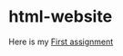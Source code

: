 # html-website

<p>Here is my <a href="https://ariel-lima.github.io/html-website/" target="_blank"> First assignment</a></p>
